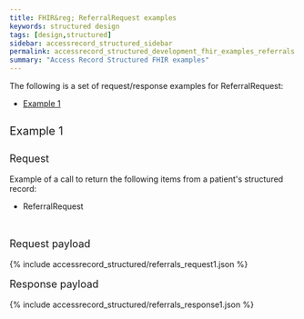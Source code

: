 ```yaml
---
title: FHIR&reg; ReferralRequest examples
keywords: structured design
tags: [design,structured]
sidebar: accessrecord_structured_sidebar
permalink: accessrecord_structured_development_fhir_examples_referrals.html
summary: "Access Record Structured FHIR examples"
---
```


The following is a set of request/response examples for ReferralRequest:

<ul id="profileTabs" class="nav nav-tabs">
    <li class="active"><a class="noCrossRef" href="#example1" data-toggle="tab">Example 1</a></li>
<!--    <li><a class="noCrossRef" href="#example2" data-toggle="tab">Example 2</a></li>
    <li><a class="noCrossRef" href="#example3" data-toggle="tab">Example 3</a></li> -->
</ul>

<div class="tab-content">
<div role="tabpanel" class="tab-pane active" id="example1">

<p style="line-height: 2; font-size: 20px">Example 1</p>
<p style="line-height: 1; font-size: 18px">Request</p>

<p>Example of a call to return the following items from a patient's structured record:</p>

<ul>
  <li>ReferralRequest</li>
</ul>

<br>
<p style="line-height: 1; font-size: 18px">Request payload</p>

{% include accessrecord_structured/referrals_request1.json %}

<p style="line-height: 1; font-size: 18px">Response payload</p>

{% include accessrecord_structured/referrals_response1.json %}

</div>
<!--
<div role="tabpanel" class="tab-pane" id="example2">

<p style="line-height: 2; font-size: 20px">Example 2</p>
<p style="line-height: 1; font-size: 18px">Request</p>

<p>Example of a call to return the following items from a patient’s structured record:</p>

<ul>
  <li>Immunizations</li>
</ul>

<br>
<p style="line-height: 1; font-size: 18px">Request payload</p>

{% include accessrecord_structured/immunizations_request2.json %}

<p style="line-height: 1; font-size: 18px">Response payload</p>

{% include accessrecord_structured/immunizations_response2.json %}

</div>

<div role="tabpanel" class="tab-pane" id="example3">

<p style="line-height: 2; font-size: 20px">Example 3</p>
<p style="line-height: 1; font-size: 18px">Request</p>

<p>Example of a call to return the following items from a patient’s structured record:</p>

<ul>
  <li>Immunizations</li>
</ul>

<br>
<p style="line-height: 1; font-size: 18px">Request payload</p>

{% include accessrecord_structured/immunizations_request3.json %}

<p style="line-height: 1; font-size: 18px">Response payload</p>

{% include accessrecord_structured/immunizations_response3.json %}

</div> -->
</div>
